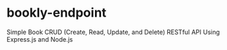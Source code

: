 # bookly-endpoint
Simple Book CRUD (Create, Read, Update, and Delete) RESTful API Using Express.js and Node.js











